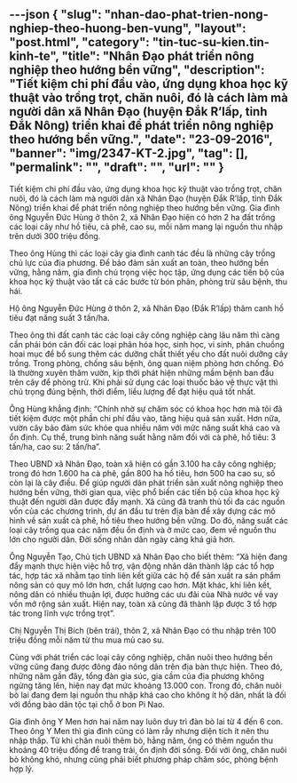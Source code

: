 ---json
{
    "slug": "nhan-dao-phat-trien-nong-nghiep-theo-huong-ben-vung",
    "layout": "post.html",
    "category": "tin-tuc-su-kien.tin-kinh-te",
    "title": "Nhân Đạo phát triển nông nghiệp theo hướng bền vững",
    "description": "Tiết kiệm chi phí đầu vào, ứng dụng khoa học kỹ thuật vào trồng trọt, chăn nuôi, đó là cách làm mà người dân xã Nhân Đạo (huyện Đắk R’lấp, tỉnh Đắk Nông) triển khai để phát triển nông nghiệp theo hướng bền vững.",
    "date": "23-09-2016",
    "banner": "img/2347-KT-2.jpg",
    "tag": [],
    "permalink": "",
    "draft": "",
    "url": ""
}
---
Tiết kiệm chi phí đầu vào, ứng dụng khoa học kỹ thuật vào trồng trọt, chăn nuôi, đó là cách làm mà người dân xã Nhân Đạo (huyện Đắk R’lấp, tỉnh Đắk Nông) triển khai để phát triển nông nghiệp theo hướng bền vững.
Gia đình ông Nguyễn Đức Hùng ở thôn 2, xã Nhân Đạo hiện có hơn 2 ha đất trồng các loại cây như hồ tiêu, cà phê, cao su, mỗi năm mang lại nguồn thu nhập trên dưới 300 triệu đồng.
 
Theo ông Hùng thì các loại cây gia đình canh tác đều là những cây trồng chủ lực của địa phương. Để bảo đảm sản xuất an toàn, theo hướng bền vững, hằng năm, gia đình chú trọng việc học tập, ứng dụng các tiến bộ của khoa học kỹ thuật vào tất cả các bước từ bón phân, phòng trừ sâu bệnh, thu hái.
 

Hộ ông Nguyễn Đức Hùng ở thôn 2, xã Nhân Đạo (Đắk R’lấp) thâm canh hồ tiêu đạt năng suất 3 tấn/ha.
 
Theo ông thì đất canh tác các loại cây công nghiệp càng lâu năm thì càng cần phải bón cân đối các loại phân hóa học, sinh học, vi sinh, phân chuồng hoai mục để bổ sung thêm các dưỡng chất thiết yếu cho đất nuôi dưỡng cây trồng. Trong phòng, chống sâu bệnh, ông quan niệm phòng hơn chống. Đó là thường xuyên thăm vườn, kịp thời phát hiện những mầm bệnh ban đầu trên cây để phòng trừ. Khi phải sử dụng các loại thuốc bảo vệ thực vật thì chú trọng đúng bệnh, thời điểm, liều lượng để đạt hiệu quả tốt nhất.
 
Ông Hùng khẳng định: “Chính nhờ sự chăm sóc có khoa học hơn mà tôi đã tiết kiệm được một phần chi phí đầu vào, tăng hiệu quả sản xuất. Hơn nữa, vườn cây bảo đảm sức khỏe qua nhiều năm với mức năng suất khá cao và ổn định. Cụ thể, trung bình năng suất hằng năm đối với cà phê, hồ tiêu: 3 tấn/ha, cao su: 2 tấn/ha”.
 
Theo UBND xã Nhân Đạo, toàn xã hiện có gần 3.100 ha cây công nghiệp; trong đó hơn  1.600 ha cà phê, gần 800 ha hồ tiêu, hơn 500 ha cao su, số còn lại là cây điều. Để giúp người dân phát triển sản xuất nông nghiệp theo hướng bền vững, thời gian qua, việc phổ biến các tiến bộ của khoa học kỹ thuật đến người dân được đẩy mạnh. Xã cũng đã tranh thủ tối đa các nguồn vốn của các chương trình, dự án đầu tư trên địa bàn để xây dựng các mô hình về sản xuất cà phê, hồ tiêu theo hướng bền vững. Do đó, năng suất các loại cây trồng qua các năm đều ổn định và ở mức cao, đem về nguồn thu lớn cho người dân. Đời sống nhân dân ngày càng khá giả hơn.
 
Ông Nguyễn Tạo, Chủ tịch UBND xã Nhân Đạo cho biết thêm: “Xã hiện đang đẩy mạnh thực hiện việc hỗ trợ, vận động nhân dân thành lập các tổ hợp tác, hợp tác xã nhằm tạo tính liên kết giữa các hộ để sản xuất ra sản phẩm nông sản có quy mô lớn hơn, chất lượng cao hơn. Mặt khác, khi liên kết, nông dân có nhiều thuận lợi, được hưởng các ưu đãi của Nhà nước về vay vốn mở rộng sản xuất. Hiện nay, toàn xã cũng đã thành lập được 3 tổ hợp tác trong lĩnh vực trồng trọt”.
 

Chị Nguyễn Thị Bích (bên trái), thôn 2, xã Nhân Đạo có thu nhập trên 100 triệu đồng mỗi năm từ thu mua mủ cao su.
 
Cùng với phát triển các loại cây công nghiệp, chăn nuôi theo hướng bền vững cũng đang được đông đảo nông dân trên địa bàn thực hiện. Theo đó, những năm gần đây, tổng đàn gia súc, gia cầm của địa phương không ngừng tăng lên, hiện nay đạt mức khoảng 13.000 con. Trong đó, chăn nuôi bò lai đang đem lại nguồn thu nhập khá cao cho không ít hộ dân, nhất là đối với đồng bào dân tộc tại chỗ ở bon Pi Nao.
 
Gia đình ông Y Men hơn hai năm nay luôn duy trì đàn bò lai từ 4 đến 6 con. Theo ông Y Men thì gia đình cũng có làm rẫy nhưng diện tích ít nên thu nhập thấp. Từ khi chăn nuôi thêm bò, hằng năm, ông có thêm nguồn thu khoảng 40 triệu đồng để trang trải, ổn định đời sống. Đối với ông, chăn nuôi bò không khó, nhưng cũng phải biết phương pháp chăm sóc, phòng bệnh hợp lý.